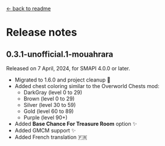 ﻿[← back to readme](../README.md)

# Release notes

## 0.3.1-unofficial.1-mouahrara
Released on 7 April, 2024, for SMAPI 4.0.0 or later.
* Migrated to 1.6.0 and project cleanup 🚀
* Added chest coloring similar to the Overworld Chests mod:
  * DarkGray (level 0 to 29)
  * Brown (level 0 to 29)
  * Silver (level 30 to 59)
  * Gold (level 60 to 89)
  * Purple (level 90+)
* Added **Base Chance For Treasure Room** option ✨
* Added GMCM support ✨
* Added French translation 🇫🇷
